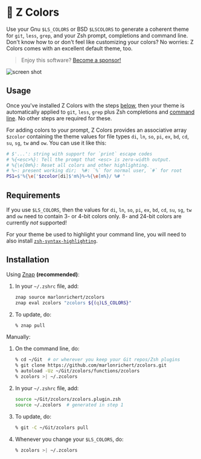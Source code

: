 # 🌈 Z Colors
Use your Gnu `$LS_COLORS` or BSD `$LSCOLORS` to generate a coherent theme for `git`, `less`,
`grep`, and your Zsh prompt, completions and command line.  Don't know how to or don't feel like
customizing your colors?  No worries: Z Colors comes with an excellent default theme, too.

> Enjoy this software? [Become a sponsor!](https://github.com/sponsors/marlonrichert)

![screen shot](screenshot.png)

## Usage
Once you've installed Z Colors with the steps [below](#installation), then your theme is
automatically applied to `git`, `less`, `grep` plus Zsh completions and
[command line](#requirements).  No other steps are required for these.

For adding colors to your prompt, Z Colors provides an associative array `$zcolor` containing the
theme values for file types `di`, `ln`, `so`, `pi`, `ex`, `bd`, `cd`, `su`, `sg`, `tw` and `ow`.
You can use it like this:
```zsh
# $'...': string with support for `print` escape codes
# %{<esc>%}: Tell the prompt that <esc> is zero-width output.
# %{\e[0m%}: Reset all colors and other highlighting.
# %~: present working dir;  %#: `%` for normal user, `#` for root
PS1=$'%{\e['$zcolor[di]$'m%}%~%{\e[m%}/ %# '
```

## Requirements
If you use `$LS_COLORS`, then the values for `di`, `ln`, `so`, `pi`, `ex`, `bd`, `cd`, `su`, `sg`,
`tw` and `ow` need to contain 3- or 4-bit colors only.  8- and 24-bit colors are currently _not_
supported!

For your theme be used to highlight your command line, you will need to also install
[`zsh-syntax-highlighting`](https://github.com/zsh-users/zsh-syntax-highlighting).

## Installation
Using [Znap](https://github.com/marlonrichert/zsh-snap) **(recommended)**:
1.  In your `~/.zshrc` file, add:
    ```zsh
    znap source marlonrichert/zcolors
    znap eval zcolors "zcolors ${(q)LS_COLORS}"
    ```
1.  To update, do:
    ```zsh
    % znap pull
    ```

Manually:
1.  On the command line, do:
    ```zsh
    % cd ~/Git  # or wherever you keep your Git repos/Zsh plugins
    % git clone https://github.com/marlonrichert/zcolors.git
    % autoload -Uz ~/Git/zcolors/functions/zcolors
    % zcolors >| ~/.zcolors
    ```
1.  In your `~/.zshrc` file, add:
    ```zsh
    source ~/Git/zcolors/zcolors.plugin.zsh
    source ~/.zcolors  # generated in step 1
    ```
1.  To update, do:
    ```zsh
    % git -C ~/Git/zcolors pull
    ```
1.  Whenever you change your `$LS_COLORS`, do:
    ```zsh
    % zcolors >| ~/.zcolors
    ```

